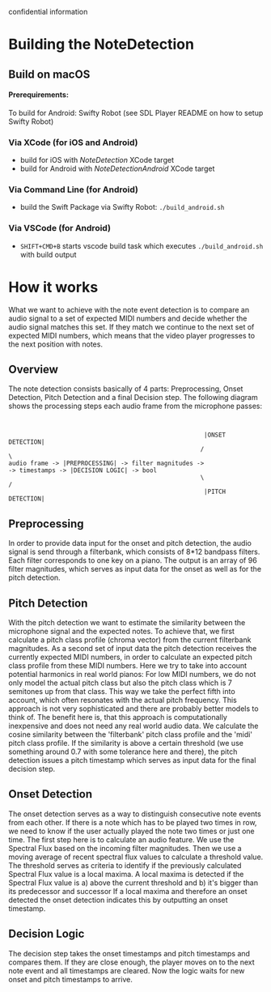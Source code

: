 confidential information

# Building the NoteDetection

## Build on macOS
#### Prerequirements:
To build for Android: Swifty Robot (see SDL Player README on how to setup Swifty Robot)
### Via XCode (for iOS and Android)
- build for iOS with _NoteDetection_ XCode target
- build for Android with _NoteDetectionAndroid_ XCode target

### Via Command Line (for Android)
- build the Swift Package via Swifty Robot: `./build_android.sh`

### Via VSCode (for Android)
- `SHIFT+CMD+B` starts vscode build task which executes `./build_android.sh` with build output


# How it works


What we want to achieve with the note event detection is to compare an audio signal to a set of expected 
MIDI numbers and decide whether the audio signal matches this set. 
If they match we continue to the next set of expected MIDI numbers, which means that the video 
player progresses to the next position with notes.


## Overview

The note detection consists basically of 4 parts:
Preprocessing, Onset Detection, Pitch Detection and a final Decision step.
The following diagram shows the processing steps each audio frame from the microphone passes:

```


                                                      |ONSET DETECTION|
                                                     /                \
audio frame -> |PREPROCESSING| -> filter magnitudes ->                  -> timestamps -> |DECISION LOGIC| -> bool
                                                     \                /
                                                      |PITCH DETECTION|

```
## Preprocessing

In order to provide data input for the onset and pitch detection, the audio signal is send through a filterbank,
which consists of 8*12 bandpass filters. Each filter corresponds to one key on a piano. The output is an array
of 96 filter magnitudes, which serves as input data for the onset as well as for the pitch detection.


## Pitch Detection

With the pitch detection we want to estimate the similarity between the microphone signal and the expected notes.
To achieve that, we first calculate a pitch class profile (chroma vector) from the current filterbank magnitudes.
As a second set of input data the pitch detection receives the currently expected MIDI numbers, in order to
calculate an expected pitch class profile from these MIDI numbers.
Here we try to take into account potential harmonics in real world pianos: For low MIDI numbers,
we do not only model the actual pitch class but also the pitch class which is 7 semitones up from that class.
This way we take the perfect fifth into account, which often resonates with the actual pitch frequency.
This approach is not very sophisticated and there are probably better models to think of.
The benefit here is, that this approach is computationally inexpensive and does not need any real world audio data.
We calculate the cosine similarity between the 'filterbank' pitch class profile and the 'midi' pitch class profile.
If the similarity is above a certain threshold (we use something around 0.7 with some tolerance here and there), 
the pitch detection issues a pitch timestamp which serves as input data for the final decision step.


## Onset Detection

The onset detection serves as a way to distinguish consecutive note events from each other. 
If there is a note which has to be played two times in row, we need to know if the user actually played the note
two times or just one time.
The first step here is to calculate an audio feature. We use the Spectral Flux based on the incoming filter magnitudes.
Then we use a moving average of recent spectral flux values to calculate a threshold value.
The threshold serves as criteria to identify if the previously calculated Spectral Flux value is a local maxima.
A local maxima is detected if the Spectral Flux value is
a) above the current threshold and
b) it's bigger than its predecessor and successor
If a local maxima and therefore an onset detected the onset detection indicates this by outputting an onset timestamp.


## Decision Logic

The decision step takes the onset timestamps and pitch timestamps and compares them. If they are close enough, 
the player moves on to the next note event and all timestamps are cleared. Now the logic waits for new onset 
and pitch timestamps to arrive.